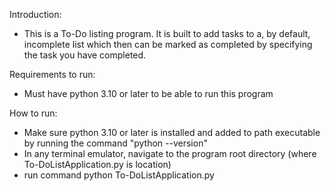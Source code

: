 Introduction:

- This is a To-Do listing program. It is built to add tasks to a, by default, incomplete list which then can be marked as completed by specifying the task you have completed.

Requirements to run:

- Must have python 3.10 or later to be able to run this program

How to run:

- Make sure python 3.10 or later is installed and added to path executable by running the command "python --version"
- In any terminal emulator, navigate to the program root directory (where To-DoListApplication.py is location)
- run command python To-DoListApplication.py